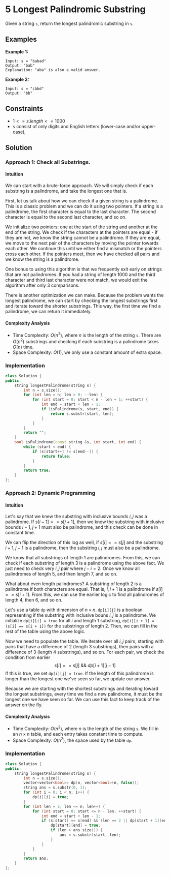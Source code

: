 # 5 Longest Palindromic Substring

Given a string `s`, return the longest palindromic substring in `s`.

## Examples

**Example 1:**
```
Input: s = "babad"
Output: "bab"
Explanation: "aba" is also a valid answer.
```
**Example 2:**
```
Input: s = "cbbd"
Output: "bb"
```

## Constraints
- $1 <= s.length <= 1000$
- `s` consist of only digits and English letters (lower-case and/or upper-case),


## Solution

### Approach 1: Check all Substrings.

#### Intuition

We can start with a brute-force approach. We will simply check if each substring is a palindrome, and take the longest one that is.

First, let us talk about how we can check if a given string is a palindrome. This is a classic problem and we can do it using two pointers. If a string is a palindrome, the first character is equal to the last character. The second character is equal to the second last character, and so on.

We initialize two pointers: one at the start of the string and another at the end of the string. We check if the characters at the pointers are equal - if they are not, we know the string cannot be a palindrome. If they are equal, we move to the next pair of the characters by moving the pointer towards each other. We continue this until we either find  a mismatch or the pointers cross each other. If the pointers meet, then we have checked all pairs and we know the string is a palindrome.

One bonus to using this algorithm is that we frequently exit early on strings that are not palindromes. If you had a string of length $1000$ and the third character and third last character were not match, we would exit the algorithm after only $3$ comparisons.

There is another optimization we can make. Because the problem wants the longest palindrome, we can start by checking the longest substrings first and iterate toward the shorter substrings. This way, the first time we find a palindrome, we can return it immediately.

#### Complexity Analysis
- Time Complexity: $O(n^3)$, where $n$ is the length of the string `s`. There are $O(n^2)$ substrings and checking if each substring
is a palindrome takes $O(n)$ time.
- Space Complexity: $O(1)$, we only use a constant amount of extra space.

### Implementation

```c++
class Solution {
public:
    string longestPalindrome(string s) {
        int n = s.size();
        for (int len = n; len > 0; --len) {
            for (int start = 0; start < n - len + 1; ++start) {
                int end = start + len - 1;
                if (isPalindrome(s, start, end)) {
                    return s.substr(start, len);
                }
            }
        }
        return "";
    }
    bool isPalindrome(const string &s, int start, int end) {
        while (start < end) {
            if (s[start++] != s[end--]) {
                return false;
            }
        }
        return true;
    }
};
```


### Approach 2: Dynamic Programming

#### Intuition

Let's say that we knew the substring with inclusive bounds $i, j$ was a palindrome. If $s[i - 1] == s[j + 1]$, then we know the substring with inclusive bounds $i - 1, j + 1$ must also be palindrome, and this check can be done in constant time.

We can flip the direction of this log as well, if $s[i] == s[j]$ and the substring $i + 1, j - 1$ is a palindrome, then the substring $i, j$ must also be a palindrome.

We know that all substrings of length 1 are palindromes. From this, we can check if each substring of length $3$ is a palindrome using the above fact. We just need to check very $i, j$ pair where $j - i = 2$. Once we know all palindromes of length $5$, and then length $7$, and so on.

What about even length palindromes? A substring of length $2$ is a palindrome if both characters are equal. That is, $i, i + 1$ is a palindrome if $s[i] == s[i + 1]$. From this, we can use the earlier logic to find all palindromes of length $4$, then $6$, and so on.

Let's use a table `dp` with dimension of $n \times n$. `dp[i][j]` is a boolean representing if the substring with inclusive bouns $i, j$ is a palindrome. We initialize `dp[i][i] = true` for all $i$ and length $1$ substring, `dp[i][i + 1] = (s[i] == s[i + 1])` for the substrings of length $2$. Then, we can fill in the rest of the table using the above logic.

Now we need to populate the table. We iterate over all $i, j$ pairs, starting with pairs that have a difference of $2$ (length $3$ substrings), then pairs with a difference of $3$ (length $4$ substrings), and so on. For each pair, we check the condition from earlier
$$
s[i] == s[j] \text{ && } dp[i + 1][j - 1]
$$
If this is true, we set `dp[i][j] = true`. If the length of this palindrome is longer than the longest one we've seen so far, we update our answer.

Because we are starting with the shortest substrings and iterating toward the longest substrings, every time we find a new palindrome, it must be the longest one we have seen so far. We can use this fact to keep track of the answer on the fly.

#### Complexity Analysis
- Time Complexity: $O(n^2)$, where $n$ is the length of the string `s`. We fill in an $n \times n$ table, and each entry takes constant time to compute.
- Space Complexity: $O(n^2)$, the space used by the table `dp`.

### Implementation

```c++
class Solution {
public:
    string longestPalindrome(string s) {
        int n = s.size();
        vector<vector<bool>> dp(n, vector<bool>(n, false));
        string ans = s.substr(0, 1);
        for (int i = 0; i < n; i++) {
            dp[i][i] = true;
        }
        for (int len = 2; len <= n; len++) {
            for (int start = 0; start <= n - len; ++start) {
                int end = start + len - 1;
                if (s[start] == s[end] && (len == 2 || dp[start + 1][end - 1])) {
                    dp[start][end] = true;
                    if (len > ans.size()) {
                        ans = s.substr(start, len);
                    }
                }
            }
        }
        return ans;
    }
};
```